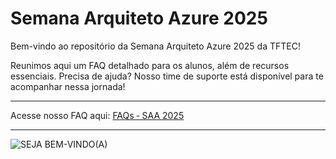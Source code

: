 # Semana Arquiteto Azure 2025
Bem-vindo ao repositório da Semana Arquiteto Azure 2025 da TFTEC! 

Reunimos aqui um FAQ detalhado para os alunos, além de recursos essenciais. Precisa de ajuda? Nosso time de suporte está disponível para te acompanhar nessa jornada!

---

Acesse nosso FAQ aqui: [FAQs ‐ SAA 2025](https://github.com/TFTEC/intensivao-az104/wiki/FAQs-%E2%80%90-Intensiv%C3%A3o-AZ%E2%80%90104)

---

![SEJA BEM-VINDO(A)](https://github.com/user-attachments/assets/a1619d28-8024-4945-adec-36d71dadf7eb)

